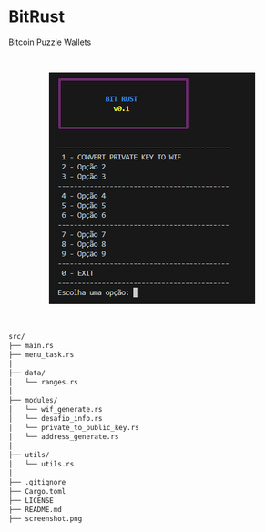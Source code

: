# BitRust
Bitcoin Puzzle Wallets

<br/>

<p align="center">
  <img src="screenshot.png" alt="bithunter"/>
</p>

<br/>

```
src/
├── main.rs               
├── menu_task.rs              
│
├── data/                  
│   └── ranges.rs           
│
├── modules/             
│   └── wif_generate.rs
│   └── desafio_info.rs
│   └── private_to_public_key.rs
│   └── address_generate.rs
│
├── utils/
│   └── utils.rs
│
├── .gitignore
├── Cargo.toml
├── LICENSE
├── README.md
├── screenshot.png
```